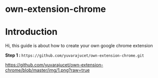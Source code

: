 # own-extension-chrome
<h1>Introduction</h1>
<p>Hi, this guide is about how to create your own google chrome extension</p>

<b>Step 1 : </b> ```https://github.com/yuvarajucet/own-extension-chrome.git```

https://github.com/yuvarajucet/own-extension-chrome/blob/master/img/1.png?raw=true

